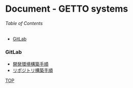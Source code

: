 # Document - GETTO systems

###### Table of Contents

- [GitLab](#user-content-GitLab)


### GitLab

- [開発環境構築手順](contents/development/setup.md)
- [リポジトリ構築手順](contents/gitlab/setup-repository.md)

[TOP](#user-content-document-getto-systems)
